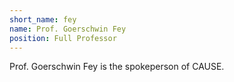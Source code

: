 ```yaml
---
short_name: fey
name: Prof. Goerschwin Fey
position: Full Professor
---
```

Prof. Goerschwin Fey is the spokeperson of CAUSE.